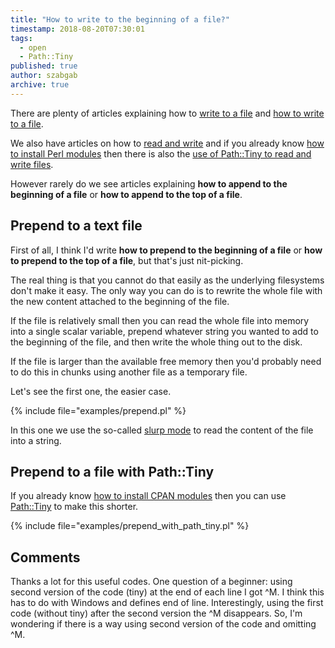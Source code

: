 ```yaml
---
title: "How to write to the beginning of a file?"
timestamp: 2018-08-20T07:30:01
tags:
  - open
  - Path::Tiny
published: true
author: szabgab
archive: true
---
```



There are plenty of articles explaining how to <a href="/beginner-perl-maven-write-to-file
">write to a file</a> and [how to write to a file](/appending-to-files).

We also have articles on how to [read and write](/open-to-read-and-write)
and if you already know [how to install Perl modules](/how-to-install-a-perl-module-from-cpan) then there is also the
[use of Path::Tiny to read and write files](/use-path-tiny-to-read-and-write-file).

However rarely do we see articles explaining **how to append to the beginning of a file**
or **how to append to the top of a file**.


## Prepend to a text file

First of all, I think I'd write **how to prepend to the beginning of a file**
or **how to prepend to the top of a file**, but that's just nit-picking.

The real thing is that you cannot do that easily as the underlying filesystems don't
make it easy. The only way you can do is to rewrite the whole file with the new content
attached to the beginning of the file.

If the file is relatively small then you can read the whole file into memory into a single scalar
variable, prepend whatever string you wanted to add to the beginning of the file,
and then write the whole thing out to the disk.

If the file is larger than the available free memory then you'd probably need to do this in chunks
using another file as a temporary file.

Let's see the first one, the easier case.

{% include file="examples/prepend.pl" %}

In this one we use the so-called [slurp mode](/slurp) to read the content of the file into a string.

## Prepend to a file with Path::Tiny

If you already know [how to install CPAN modules](/how-to-install-a-perl-module-from-cpan) then
you can use [Path::Tiny](https://metacpan.org/pod/Path::Tiny) to make this shorter.

{% include file="examples/prepend_with_path_tiny.pl" %}

## Comments

Thanks a lot for this useful codes. One question of a beginner: using second version of the code (tiny) at the end of each line I got ^M. I think this has to do with Windows and defines end of line. Interestingly, using the first code (without tiny) after the second version the ^M disappears. So, I'm wondering if there is a way using second version of the code and omitting ^M.


